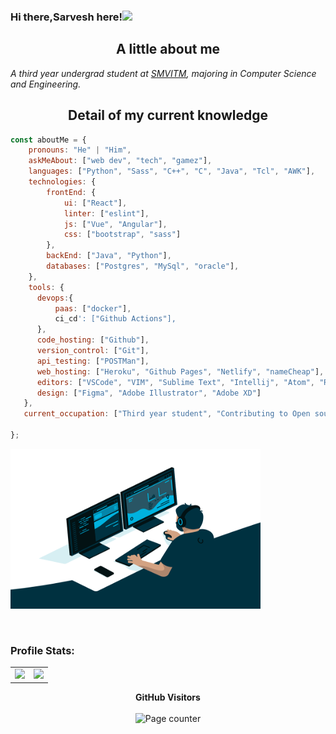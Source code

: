 <meta property="og:description" content="Sarvesh SP is a Front-End Developer from Udupi, India. Sarvesh is currenty pursuing his BE in Computer Science. Feel free to contact Sarvesh" />
<meta name="Keywords" content="sarvesh sp sarveshsp Sarvesh Sarveshsp SARVESHSP SARVESH sarveshsp spsarvesh sarveshsp.com www.sarveshsp.com"/>

### Hi there,Sarvesh here!<img src="https://media.giphy.com/media/hvRJCLFzcasrR4ia7z/giphy.gif" width="25px">


<!--
**Sarvesh-SP/Sarvesh-SP** is a ✨ _special_ ✨ repository because its `README.md` (this file) appears on your GitHub profile.

Here are some ideas to get you started:

- 🔭 I’m currently working on 
- 🌱 I’m currently learning ...
- 👯 I’m looking to collaborate on ...
- 🤔 I’m looking for help with ...
- 💬 Ask me about ...
- 📫 How to reach me: ...
- 😄 Pronouns: ...
- ⚡ Fun fact: ...
-->

<h2 align="center">A little about me</h2>
<p><em>A third year undergrad student at <a href="https://sode-edu.in/">SMVITM</a>, majoring in Computer Science and Engineering.</br>
</em></p>
<h2 align="center">Detail of my current knowledge</h2>

```javascript
const aboutMe = {
    pronouns: "He" | "Him",
    askMeAbout: ["web dev", "tech", "gamez"],
    languages: ["Python", "Sass", "C++", "C", "Java", "Tcl", "AWK"],
    technologies: {
        frontEnd: {
            ui: ["React"],
            linter: ["eslint"],
            js: ["Vue", "Angular"],
            css: ["bootstrap", "sass"]
        },
        backEnd: ["Java", "Python"],
        databases: ["Postgres", "MySql", "oracle"],
    },
    tools: {
      devops:{
          paas: ["docker"],
          ci_cd': ["Github Actions"],
      },
      code_hosting: ["Github"],
      version_control: ["Git"],
      api_testing: ["POSTMan"],
      web_hosting: ["Heroku", "Github Pages", "Netlify", "nameCheap"],
      editors: ["VSCode", "VIM", "Sublime Text", "Intellij", "Atom", "RunJS"],
      design: ["Figma", "Adobe Illustrator", "Adobe XD"] 
   },
   current_occupation: ["Third year student", "Contributing to Open source", "Learning new technologies"],

};
```
<p>
<img alt="GIF" src="code.gif?raw=true" width="400" height="256" />
</p>
<br>

### Profile Stats:
<table width="100%">
  <tr>
    <td>
<img height="180em" src="https://github-readme-stats-ks15temi6.vercel.app/api?username=Sarvesh-SP&show_icons=true&include_all_commits=true&count_private=truehide_border=true&theme=react" /> </td>
 <td> <img height="180em" src="https://github-readme-stats-ks15temi6.vercel.app/api/top-langs/?username=Sarvesh-SP&hide_border=true&layout=compact&langs_count=8&theme=react" /> </td>
  </tr>
 <table>
  


 <p align="center">
  <b>GitHub Visitors</b>
  <br>
  <br>
  <img alt="Page counter" src="https://profile-counter.glitch.me/Sarvesh-SP/count.svg">
</p>

